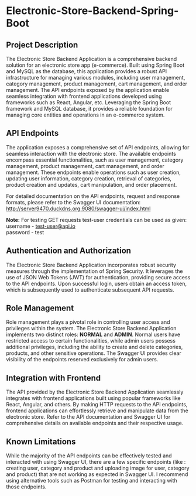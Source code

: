# Electronic-Store-Backend-Spring-Boot

## Project Description
The Electronic Store Backend Application is a comprehensive backend solution for an electronic store app (e-commerce). Built using Spring Boot and MySQL as the database, this application provides a robust API infrastructure for managing various modules, including user management, category management, product management, cart management, and order management. The API endpoints exposed by the application enable seamless integration with frontend applications developed using frameworks such as React, Angular, etc. Leveraging the Spring Boot framework and MySQL database, it provides a reliable foundation for managing core entities and operations in an e-commerce system.

## API Endpoints
The application exposes a comprehensive set of API endpoints, allowing for seamless interaction with the electronic store. The available endpoints encompass essential functionalities, such as user management, category management, product management, cart management, and order management. These endpoints enable operations such as user creation, updating user information, category creation, retrieval of categories, product creation and updates, cart manipulation, and order placement.

For detailed documentation on the API endpoints, request and response formats, please refer to the Swagger UI documentation:
http://server9470.duckdns.org:9080/swagger-ui/index.html

**Note:** For testing GET requests test-user credentials can be used as given:       
username - test-user@api.io       
password - test

## Authentication and Authorization
The Electronic Store Backend Application incorporates robust security measures through the implementation of Spring Security. It leverages the use of JSON Web Tokens (JWT) for authentication, providing secure access to the API endpoints. Upon successful login, users obtain an access token, which is subsequently used to authenticate subsequent API requests.

## Role Management
Role management plays a pivotal role in controlling user access and privileges within the system. The Electronic Store Backend Application implements two distinct roles: **NORMAL** and **ADMIN**. Normal users have restricted access to certain functionalities, while admin users possess additional privileges, including the ability to create and delete categories, products, and other sensitive operations. The Swagger UI provides clear visibility of the endpoints reserved exclusively for admin users.

## Integration with Frontend
The API provided by the Electronic Store Backend Application seamlessly integrates with frontend applications built using popular frameworks like React, Angular, and others. By making HTTP requests to the API endpoints, frontend applications can effortlessly retrieve and manipulate data from the electronic store. Refer to the API documentation and Swagger UI for comprehensive details on available endpoints and their respective usage.

## Known Limitations
While the majority of the API endpoints can be effectively tested and interacted with using Swagger UI, there are a few specific endpoints (like : creating user, category and product and uploading image for user, category and product) that are not working as expected in Swagger UI. I recommend using alternative tools such as Postman for testing and interacting with those endpoints.
